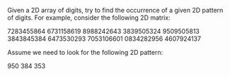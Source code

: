 Given a 2D array of digits, try to find the occurrence of a given 2D pattern of digits. For example, consider the following 2D matrix:

7283455864
6731158619
8988242643
3839505324
9509505813
3843845384
6473530293
7053106601
0834282956
4607924137

Assume we need to look for the following 2D pattern:

950
384
353

